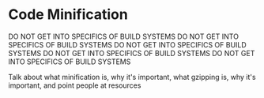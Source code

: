 # Code Minification




DO NOT GET INTO SPECIFICS OF BUILD SYSTEMS
DO NOT GET INTO SPECIFICS OF BUILD SYSTEMS
DO NOT GET INTO SPECIFICS OF BUILD SYSTEMS
DO NOT GET INTO SPECIFICS OF BUILD SYSTEMS
DO NOT GET INTO SPECIFICS OF BUILD SYSTEMS

Talk about what minification is, why it's important, what gzipping is, why it's important, and point people at resources